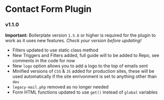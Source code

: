 # Contact Form Plugin

### v1.1.0

__Important:__ Boilerplate version `1.5.6` or higher is required for the plugin to work as it uses new features. _Check your version before updating!_

- Filters updated to use static class method
- New Triggers and Filters added, full guide will to be added to Repo, see comments in the code for now
- New `logo` option allows you to add a logo to the top of emails sent
- Minified versions of `CSS` & `JS` added for production sites, these will be used automatically if the site enrivonment is set to anything other than `dev`
- `legacy-mail.php` removed as no longer needed
- Form HTML functions updated to use `get()` instead of `global` variables
